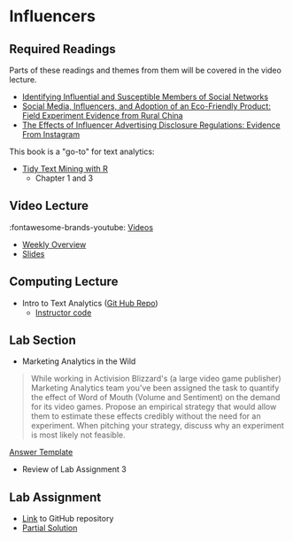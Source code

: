 # Influencers

## Required Readings

Parts of these readings and themes from them will be covered in the video lecture.

* [Identifying Influential and Susceptible Members of Social Networks][aral]
* [Social Media, Influencers, and Adoption of an Eco-Friendly Product: Field Experiment Evidence from Rural China][zhang]
* [The Effects of Influencer Advertising Disclosure Regulations: Evidence From Instagram][ershov]

This book is a "go-to" for text analytics:

* [Tidy Text Mining with R][tidytext]
    * Chapter 1 and 3

## Video Lecture

<!-- Coming Soon -->

:fontawesome-brands-youtube: [Videos](https://www.youtube.com/watch?v=LIytuWgaaxk&list=PL9QkA7C7GRGXeWCiU5I54-SBa0dH37qMP&pp=gAQBiAQB)

* [Weekly Overview][week-overview]
* [Slides][lecture-slides-05]


## Computing Lecture

* Intro to Text Analytics ([Git Hub Repo][computing-lecture])
    * [Instructor code](https://github.com/tisem-digital-marketing/smwa-computing-lecture-intro-text/tree/instructor)


<!-- Coming Soon -->


## Lab Section

* Marketing Analytics in the Wild

> While working in Activision Blizzard's (a large video game publisher) Marketing Analytics team you've been assigned the task to quantify the effect of Word of Mouth (Volume and Sentiment) on the demand for its video games. Propose an empirical strategy that would allow them to estimate these effects credibly without the need for an experiment. When pitching your strategy, discuss why an experiment is most likely not feasible.

[Answer Template](../assets/labs/maw_structured_answer.docx)


<!-- * Group Presentations -->
* Review of Lab Assignment 3

## Lab Assignment

<!-- Coming Soon -->
* [Link][lab-04] to GitHub repository 
* [Partial Solution][lab-04-s]

[aral]: https://static1.squarespace.com/static/5e680023bf798b61525c7831/t/5ed0fc2daa179d0d0a3bf5ed/1590754350409/identifying-influential-and-susceptible-members-of-social-networks.pdf
[zhang]: https://journals.sagepub.com/doi/pdf/10.1177/0022242920985784
[ershov]: https://www.dropbox.com/s/c6qn4us6gugwqqi/Influencers_ACM_EC_Website.pdf?dl=0
[tidytext]: https://www.tidytextmining.com/

[lab-04]: https://github.com/tisem-digital-marketing/smwa-lab-04
[lab-04-s]: ../assets/labs/lab-04_solution.pdf
[lecture-slides-05]: ../assets/lectures/week-05/week-05-slides.pdf
[week-overview]: ../assets/lectures/week-05/week-05-overview.pdf
[computing-lecture]: https://github.com/tisem-digital-marketing/smwa-computing-lecture-intro-text
[computing-lecture-solution]: https://github.com/tisem-digital-marketing/smwa-computing-lecture-intro-text/tree/instructor
